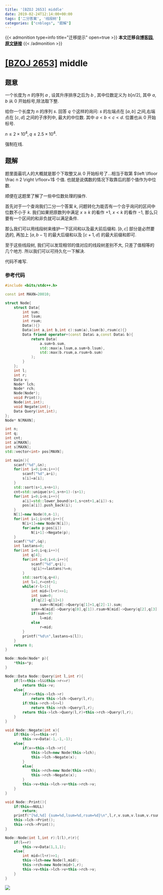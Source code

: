 ```yaml
---
title: '[BZOJ 2653] middle'
date: 2019-02-24T12:14:00+00:00
tags: ['二分答案', '线段树']
categories: ["cnblogs", "题解"]
---
```

{{< admonition type=info title="迁移提示" open=true >}}
**本文迁移自[博客园](https://rvalue.cnblogs.com), [原文链接](http://www.cnblogs.com/rvalue/archive/2019/02/24/10427676.html)**
{{< /admonition >}}

# [[BZOJ 2653]](https://www.lydsy.com/JudgeOnline/problem.php?id=2653) middle

## 题意

一个长度为 $n$ 的序列 $a$ , 设其升序排序之后为 $b$ , 其中位数定义为 $b[n/2]$, 其中 $a,b$ 从 $0$ 开始标号,除法取下整. 

给你一个长度为 $n$ 的序列 $s$. 回答 $q$ 个这样的询问:  $s$ 的左端点在 $[a,b]$ 之间,右端点在 $[c,d]$ 之间的子序列中, 最大的中位数. 其中 $a<b<c<d$. 位置也从 $0$ 开始标号. 

$n\le 2\times 10^4,q\le2.5\times 10^4$.

强制在线.

## 题解

题里面最坑人的大概就是那个下取整又从 $0$ 开始标号了...相当于取第 $\left \lfloor \frac n 2 \right \rfloor+1$ 个值. 也就是说偶数的情况下取靠后的那个值作为中位数.

顺便在这题里了解了一些中位数处理的操作.

首先对于一个查询我们二分一个答案 $k$, 问题转化为能否有一个合乎询问的区间中位数不小于 $k$. 我们如果把原数列中满足 $x\ge k$ 的看作 $+1$, $x<k$ 的看作 $-1$, 那么只要有一个区间的和非负就可以满足条件.

那么我们可以用线段树来维护一下区间和以及最大前后缀和. $[b,c]$ 部分是必然要选的, 再加上 $[a,b-1]$ 的最大后缀和以及 $[c+1,d]$ 的最大前缀和即可.

至于这些线段树, 我们可以发现相邻的值对应的线段树差别不大, 只差了值相等的几个地方. 所以我们可以可持久化一下解决.

代码不难写.

### 参考代码

```cpp
#include <bits/stdc++.h>

const int MAXN=20010;

struct Node{
	struct Data{
		int sum;
		int lsum;
		int rsum;
		Data(){}
		Data(int a,int b,int c):sum(a),lsum(b),rsum(c){}
		Data friend operator+(const Data& a,const Data& b){
			return Data(
				a.sum+b.sum,
				std::max(a.lsum,a.sum+b.lsum),
				std::max(b.rsum,a.rsum+b.sum)
			);
		}
	};
	int l;
	int r;
	Data v;
	Node* lch;
	Node* rch;
	Node(Node*);
	void Print();
	Node(int,int);
	void Negate(int);
	Data Query(int,int);
};
Node* N[MAXN];

int n;
int q;
int cnt;
int a[MAXN];
int s[MAXN];
std::vector<int> pos[MAXN];

int main(){
	scanf("%d",&n);
	for(int i=0;i<n;i++){
		scanf("%d",a+i);
		s[i]=a[i];
	}
	std::sort(s+1,s+n+1);
	cnt=std::unique(s+1,s+n+1)-(s+1);
	for(int i=0;i<n;i++){
		a[i]=std::lower_bound(s+1,s+cnt+1,a[i])-s;
		pos[a[i]].push_back(i);
	}
	N[1]=new Node(0,n-1);
	for(int i=1;i<cnt;i++){
		N[i+1]=new Node(N[i]);
		for(auto p:pos[i])
			N[i+1]->Negate(p);
	}
	scanf("%d",&q);
	int lastans=0;
	for(int i=0;i<q;i++){
		int q[4];
		for(int i=0;i<4;i++){
			scanf("%d",q+i);
			(q[i]+=lastans)%=n;
		}
		std::sort(q,q+4);
		int l=1,r=cnt+1;
		while(r-l>1){
			int mid=(l+r)>>1;
			int sum=0;
			if(q[2]-q[1]>1)
				sum+=N[mid]->Query(q[1]+1,q[2]-1).sum;
			sum+=N[mid]->Query(q[0],q[1]).rsum+N[mid]->Query(q[2],q[3]).lsum;
			if(sum>=0)
				l=mid;
			else
				r=mid;
		}
		printf("%d\n",lastans=s[l]);
	}
	return 0;
}

Node::Node(Node* p){
	*this=*p;
}

Node::Data Node::Query(int l,int r){
	if(l<=this->l&&this->r<=r)
		return this->v;
	else{
		if(r<=this->lch->r)
			return this->lch->Query(l,r);
		if(this->rch->l<=l)
			return this->rch->Query(l,r);
		return this->lch->Query(l,r)+this->rch->Query(l,r);
	}
}

void Node::Negate(int x){
	if(this->l==this->r)
		this->v=Data(-1,-1,-1);
	else{
		if(x<=this->lch->r){
			this->lch=new Node(this->lch);
			this->lch->Negate(x);
		}
		else{
			this->rch=new Node(this->rch);
			this->rch->Negate(x);
		}
		this->v=this->lch->v+this->rch->v;
	}
}

void Node::Print(){
	if(this==NULL)
		return;
	printf("[%d,%d] {sum=%d,lsum=%d,rsum=%d}\n",l,r,v.sum,v.lsum,v.rsum);
	this->lch->Print();
	this->rch->Print();
}

Node::Node(int l,int r):l(l),r(r){
	if(l==r)
		this->v=Data(1,1,1);
	else{
		int mid=(l+r)>>1;
		this->lch=new Node(l,mid);
		this->rch=new Node(mid+1,r);
		this->v=this->lch->v+this->rch->v;
	}
}
```

![](https://pic.rvalue.moe/2021/08/02/7f48358369809.jpg)
